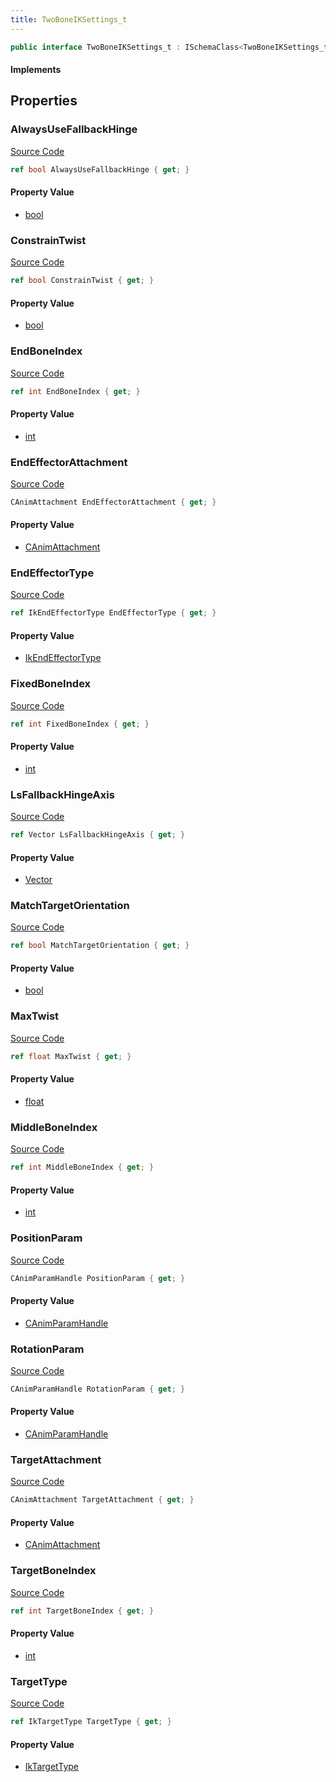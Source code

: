 ```yaml
---
title: TwoBoneIKSettings_t
---
```


```csharp
public interface TwoBoneIKSettings_t : ISchemaClass<TwoBoneIKSettings_t>, ISchemaField, ISchemaClass, INativeHandle
```

#### Implements

## Properties

### AlwaysUseFallbackHinge

[Source Code](https://github.com/swiftly-solution/swiftlys2/blob/beta/managed/src/SwiftlyS2.Generated/Schemas/Interfaces/TwoBoneIKSettings_t.cs#L30)

```csharp
ref bool AlwaysUseFallbackHinge { get; }
```

#### Property Value

- [bool](https://learn.microsoft.com/dotnet/api/system.boolean)

### ConstrainTwist

[Source Code](https://github.com/swiftly-solution/swiftlys2/blob/beta/managed/src/SwiftlyS2.Generated/Schemas/Interfaces/TwoBoneIKSettings_t.cs#L42)

```csharp
ref bool ConstrainTwist { get; }
```

#### Property Value

- [bool](https://learn.microsoft.com/dotnet/api/system.boolean)

### EndBoneIndex

[Source Code](https://github.com/swiftly-solution/swiftlys2/blob/beta/managed/src/SwiftlyS2.Generated/Schemas/Interfaces/TwoBoneIKSettings_t.cs#L38)

```csharp
ref int EndBoneIndex { get; }
```

#### Property Value

- [int](https://learn.microsoft.com/dotnet/api/system.int32)

### EndEffectorAttachment

[Source Code](https://github.com/swiftly-solution/swiftlys2/blob/beta/managed/src/SwiftlyS2.Generated/Schemas/Interfaces/TwoBoneIKSettings_t.cs#L18)

```csharp
CAnimAttachment EndEffectorAttachment { get; }
```

#### Property Value

- [CAnimAttachment](/docs/api/shared/schemadefinitions/canimattachment)

### EndEffectorType

[Source Code](https://github.com/swiftly-solution/swiftlys2/blob/beta/managed/src/SwiftlyS2.Generated/Schemas/Interfaces/TwoBoneIKSettings_t.cs#L16)

```csharp
ref IkEndEffectorType EndEffectorType { get; }
```

#### Property Value

- [IkEndEffectorType](/docs/api/shared/schemadefinitions/ikendeffectortype)

### FixedBoneIndex

[Source Code](https://github.com/swiftly-solution/swiftlys2/blob/beta/managed/src/SwiftlyS2.Generated/Schemas/Interfaces/TwoBoneIKSettings_t.cs#L34)

```csharp
ref int FixedBoneIndex { get; }
```

#### Property Value

- [int](https://learn.microsoft.com/dotnet/api/system.int32)

### LsFallbackHingeAxis

[Source Code](https://github.com/swiftly-solution/swiftlys2/blob/beta/managed/src/SwiftlyS2.Generated/Schemas/Interfaces/TwoBoneIKSettings_t.cs#L32)

```csharp
ref Vector LsFallbackHingeAxis { get; }
```

#### Property Value

- [Vector](/docs/api/shared/natives/vector)

### MatchTargetOrientation

[Source Code](https://github.com/swiftly-solution/swiftlys2/blob/beta/managed/src/SwiftlyS2.Generated/Schemas/Interfaces/TwoBoneIKSettings_t.cs#L40)

```csharp
ref bool MatchTargetOrientation { get; }
```

#### Property Value

- [bool](https://learn.microsoft.com/dotnet/api/system.boolean)

### MaxTwist

[Source Code](https://github.com/swiftly-solution/swiftlys2/blob/beta/managed/src/SwiftlyS2.Generated/Schemas/Interfaces/TwoBoneIKSettings_t.cs#L44)

```csharp
ref float MaxTwist { get; }
```

#### Property Value

- [float](https://learn.microsoft.com/dotnet/api/system.single)

### MiddleBoneIndex

[Source Code](https://github.com/swiftly-solution/swiftlys2/blob/beta/managed/src/SwiftlyS2.Generated/Schemas/Interfaces/TwoBoneIKSettings_t.cs#L36)

```csharp
ref int MiddleBoneIndex { get; }
```

#### Property Value

- [int](https://learn.microsoft.com/dotnet/api/system.int32)

### PositionParam

[Source Code](https://github.com/swiftly-solution/swiftlys2/blob/beta/managed/src/SwiftlyS2.Generated/Schemas/Interfaces/TwoBoneIKSettings_t.cs#L26)

```csharp
CAnimParamHandle PositionParam { get; }
```

#### Property Value

- [CAnimParamHandle](/docs/api/shared/schemadefinitions/canimparamhandle)

### RotationParam

[Source Code](https://github.com/swiftly-solution/swiftlys2/blob/beta/managed/src/SwiftlyS2.Generated/Schemas/Interfaces/TwoBoneIKSettings_t.cs#L28)

```csharp
CAnimParamHandle RotationParam { get; }
```

#### Property Value

- [CAnimParamHandle](/docs/api/shared/schemadefinitions/canimparamhandle)

### TargetAttachment

[Source Code](https://github.com/swiftly-solution/swiftlys2/blob/beta/managed/src/SwiftlyS2.Generated/Schemas/Interfaces/TwoBoneIKSettings_t.cs#L22)

```csharp
CAnimAttachment TargetAttachment { get; }
```

#### Property Value

- [CAnimAttachment](/docs/api/shared/schemadefinitions/canimattachment)

### TargetBoneIndex

[Source Code](https://github.com/swiftly-solution/swiftlys2/blob/beta/managed/src/SwiftlyS2.Generated/Schemas/Interfaces/TwoBoneIKSettings_t.cs#L24)

```csharp
ref int TargetBoneIndex { get; }
```

#### Property Value

- [int](https://learn.microsoft.com/dotnet/api/system.int32)

### TargetType

[Source Code](https://github.com/swiftly-solution/swiftlys2/blob/beta/managed/src/SwiftlyS2.Generated/Schemas/Interfaces/TwoBoneIKSettings_t.cs#L20)

```csharp
ref IkTargetType TargetType { get; }
```

#### Property Value

- [IkTargetType](/docs/api/shared/schemadefinitions/iktargettype)

